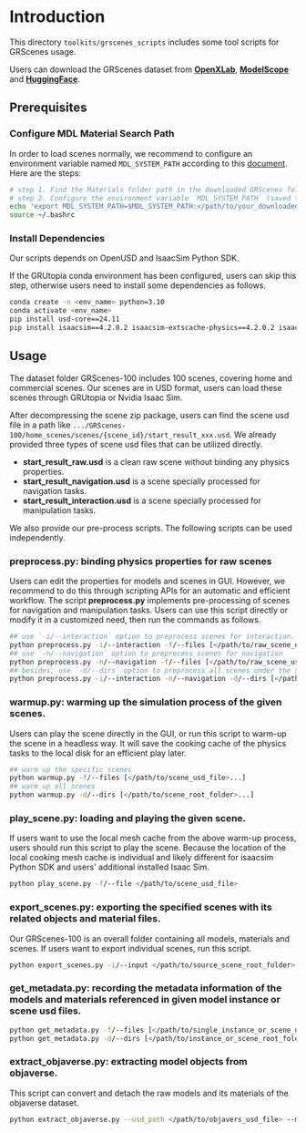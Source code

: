 # Introduction

This directory `toolkits/grscenes_scripts` includes some tool scripts for GRScenes usage.

Users can download the GRScenes dataset from [**OpenXLab**](https://openxlab.org.cn/datasets/OpenRobotLab/GRScenes), [**ModelScope**](https://www.modelscope.cn/datasets/Shanghai_AI_Laboratory/GRScenes/summary) and [**HuggingFace**](https://huggingface.co/datasets/InternRobotics/GRScenes).

## Prerequisites

### Configure MDL Material Search Path

In order to load scenes normally, we recommend to configure an environment variable named `MDL_SYSTEM_PATH` according to this [document](https://docs.omniverse.nvidia.com/materials-and-rendering/latest/mdl_search_path.html). Here are the steps:

```bash
# step 1. Find the Materials folder path in the downloaded GRScenes folder, such as `GRScenes-100/home_scenes/Materials`
# step 2. Configure the environment variable `MDL_SYSTEM_PATH` (saved to `~/.bashrc` is recommended).
echo 'export MDL_SYSTEM_PATH=$MDL_SYSTEM_PATH:</path/to/your_downloaded_materials_folder>' >> ~/.bashrc
source ~/.bashrc
```

### Install Dependencies

Our scripts depends on OpenUSD and IsaacSim Python SDK.

If the GRUtopia conda environment has been configured, users can skip this step, otherwise users need to install some dependencies as follows.

```bash
conda create -n <env_name> python=3.10
conda activate <env_name>
pip install usd-core==24.11
pip install isaacsim==4.2.0.2 isaacsim-extscache-physics==4.2.0.2 isaacsim-extscache-kit==4.2.0.2 isaacsim-extscache-kit-sdk==4.2.0.2 --extra-index-url https://pypi.nvidia.com
```

## Usage

The dataset folder GRScenes-100 includes 100 scenes, covering home and commercial scenes. Our scenes are in USD format, users can load these scenes through GRUtopia or Nvidia Isaac Sim.

After decompressing the scene zip package, users can find the scene usd file in a path like `.../GRScenes-100/home_scenes/scenes/{scene_id}/start_result_xxx.usd`. We already provided three types of scene usd files that can be utilized directly.

- **start_result_raw.usd** is a clean raw scene without binding any physics properties.
- **start_result_navigation.usd** is a scene specially processed for navigation tasks.
- **start_result_interaction.usd** is a scene specially processed for manipulation tasks.

We also provide our pre-process scripts. The following scripts can be used independently.

### **preprocess.py**: binding physics properties for raw scenes
Users can edit the properties for models and scenes in GUI. However, we recommend to do this through scripting APIs for an automatic and efficient workflow. The script **preprocess.py** implements pre-processing of scenes for navigation and manipulation tasks. Users can use this script directly or modify it in a customized need, then run the commands as follows.

```bash
## use `-i/--interaction` option to preprocess scenes for interaction.
python preprocess.py -i/--interaction -f/--files [</path/to/raw_scene_usd_file>...]
## use `-n/--navigation` option to preprocess scenes for navigation
python preprocess.py -n/--navigation -f/--files [</path/to/raw_scene_usd_file>...]
## besides, use `-d/--dirs` option to preprocess all scenes under the scenes folder such as `/home/$USER/home_scenes/scenes`
python preprocess.py -i/--interaction -n/--navigation -d/--dirs [</path/to/scene_root_folder>...]
```

### **warmup.py**: warming up the simulation process of the given scenes.
Users can play the scene directly in the GUI, or run this script to warm-up the scene in a headless way. It will save the cooking cache of the physics tasks to the local disk for an efficient play later.

```bash
## warm up the specific scenes
python warmup.py -f/--files [</path/to/scene_usd_file>...]
## warm up all scenes
python warmup.py -d/--dirs [</path/to/scene_root_folder>...]
```

### **play_scene.py**: loading and playing the given scene.
If users want to use the local mesh cache from the above warm-up process, users should run this script to play the scene. Because the location of the local cooking mesh cache is individual and likely different for isaacsim Python SDK and users' additional installed Isaac Sim.

```bash
python play_scene.py -f/--file </path/to/scene_usd_file>
```

### **export_scenes.py**: exporting the specified scenes with its related objects and material files.
Our GRScenes-100 is an overall folder containing all models, materials and scenes. If users want to export individual scenes, run this script.

```bash
python export_scenes.py -i/--input </path/to/source_scene_root_folder> -o/--output </path/to/target_scene_root_folder> -n/--names [<scene_id1>...]
```

### **get_metadata.py**: recording the metadata information of the models and materials referenced in given model instance or scene usd files.

```bash
python get_metadata.py -f/--files [</path/to/single_instance_or_scene_usd>...]
python get_metadata.py -d/--dirs [</path/to/instance_or_scene_root_folder>...]
```

### **extract_objaverse.py**: extracting model objects from objaverse.
This script can convert and detach the raw models and its materials of the objaverse dataset.
```bash
python extract_objaverse.py --usd_path </path/to/objavers_usd_file> --material_path </path/to/output_material_files_path>
```
